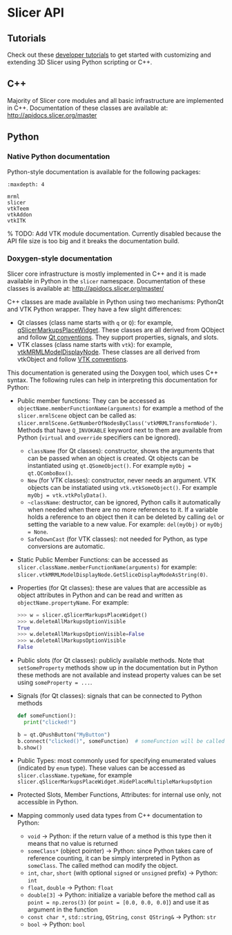 # Slicer API

## Tutorials

Check out these [developer tutorials](https://www.slicer.org/wiki/Documentation/Nightly/Training#PerkLab.27s_Slicer_bootcamp_training_materials) to get started with customizing and extending 3D Slicer using Python scripting or C++.

## C++

Majority of Slicer core modules and all basic infrastructure are implemented in C++.
Documentation of these classes are available at: http://apidocs.slicer.org/master

## Python

### Native Python documentation

Python-style documentation is available for the following packages:

```{toctree}
:maxdepth: 4

mrml
slicer
vtkTeem
vtkAddon
vtkITK
```

% TODO: Add VTK module documentation. Currently disabled because the API file size is too big and it breaks the documentation build.

### Doxygen-style documentation

Slicer core infrastructure is mostly implemented in C++ and it is made available in Python in the `slicer` namespace.
Documentation of these classes is available at: http://apidocs.slicer.org/master/

C++ classes are made available in Python using two mechanisms: PythonQt and VTK Python wrapper. They have a few slight differences:
- Qt classes (class name starts with `q` or `Q`): for example, [qSlicerMarkupsPlaceWidget](http://apidocs.slicer.org/master/classqSlicerMarkupsPlaceWidget.html). These classes are all derived from QObject and follow [Qt conventions](https://www.qt.io/). They support properties, signals, and slots.
- VTK classes (class name starts with `vtk`): for example, [vtkMRMLModelDisplayNode](http://apidocs.slicer.org/master/classvtkMRMLModelDisplayNode.html). These classes are all derived from vtkObject and follow [VTK conventions](https://vtk.org/).

This documentation is generated using the Doxygen tool, which uses C++ syntax. The following rules can help in interpreting this documentation for Python:

- Public member functions: They can be accessed as `objectName.memberFunctionName(arguments)` for example a method of the `slicer.mrmlScene` object can be called as: `slicer.mrmlScene.GetNumberOfNodesByClass('vtkMRMLTransformNode')`. Methods that have `Q_INVOKABLE` keyword next to them are available from Python (`virtual` and `override` specifiers can be ignored).
  - `className` (for Qt classes): constructor, shows the arguments that can be passed when an object is created. Qt objects can be instantiated using `qt.QSomeObject()`. For example `myObj = qt.QComboBox()`.
  - `New` (for VTK classes): constructor, never needs an argument. VTK objects can be instatiated using `vtk.vtkSomeObject()`. For example `myObj = vtk.vtkPolyData()`.
  - `~className`: destructor, can be ignored, Python calls it automatically when needed when there are no more references to it. If a variable holds a reference to an object then it can be deleted by calling `del` or setting the variable to a new value. For example: `del(myObj)` or `myObj = None`.
  - `SafeDownCast` (for VTK classes): not needed for Python, as type conversions are automatic.
- Static Public Member Functions: can be accessed as `slicer.className.memberFunctionName(arguments)` for example: `slicer.vtkMRMLModelDisplayNode.GetSliceDisplayModeAsString(0)`.
- Properties (for Qt classes): these are values that are accessible as object attributes in Python and can be read and written as `objectName.propertyName`. For example:

  ```python
  >>> w = slicer.qSlicerMarkupsPlaceWidget()
  >>> w.deleteAllMarkupsOptionVisible
  True
  >>> w.deleteAllMarkupsOptionVisible=False
  >>> w.deleteAllMarkupsOptionVisible
  False
  ```

- Public slots (for Qt classes): publicly available methods. Note that `setSomeProperty` methods show up in the documentation but in Python these methods are not available and instead property values can be set using `someProperty = ...`.
- Signals (for Qt classes): signals that can be connected to Python methods

  ```python
  def someFunction():
    print("clicked!")

  b = qt.QPushButton("MyButton")
  b.connect("clicked()", someFunction)  # someFunction will be called when the button is clicked
  b.show()
  ```

- Public Types: most commonly used for specifying enumerated values (indicated by `enum` type). These values can be accessed as `slicer.className.typeName`, for example `slicer.qSlicerMarkupsPlaceWidget.HidePlaceMultipleMarkupsOption`
- Protected Slots, Member Functions, Attributes: for internal use only, not accessible in Python.
- Mapping commonly used data types from C++ documentation to Python:
  - `void` -> Python: if the return value of a method is this type then it means that no value is returned
  - `someClass*` (object pointer) -> Python: since Python takes care of reference counting, it can be simply interpreted in Python as `someClass`. The called method can modify the object.
  - `int`, `char`, `short` (with optional `signed` or `unsigned` prefix) -> Python: `int`
  - `float`, `double` -> Python: `float`
  - `double[3]` -> Python: initialize a variable before the method call as `point = np.zeros(3)` (or `point = [0.0, 0.0, 0.0]`) and use it as argument in the function
  - `const char *`, `std::string`, `QString`, `const QString&`  -> Python: `str`
  - `bool` -> Python: `bool`
